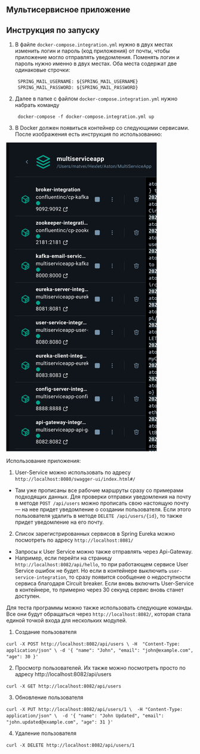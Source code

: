 ## Мультисервисное приложение

## Инструкция по запуску

1. В файле `docker-compose.integration.yml` нужно в двух местах изменить логин и пароль (код приложения)
от почты, чтобы приложение могло отправлять уведомления. Поменять логин и пароль нужно именно в двух местах.
Оба места содержат две одинаковые строчки:

        SPRING_MAIL_USERNAME: ${SPRING_MAIL_USERNAME}
        SPRING_MAIL_PASSWORD: ${SPRING_MAIL_PASSWORD}
2. Далее в папке с файлом `docker-compose.integration.yml` нужно набрать команду 

        docker-compose -f docker-compose.integration.yml up
3. В Docker должен появиться контейнер со следующими сервисами. После изображения есть инструкция по использованию:

![img.png](img.png)

Использование приложения: 

1. User-Service можно использовать по адресу `http://localhost:8080/swagger-ui/index.html#/`
- Там уже прописаны все рабочие маршруты сразу со примерами подходящих данных. Для проверки отправки
уведомления на почту в методе `POST /api/users` можно прописать свою настоящую почту — на нее придет уведомление о 
создании пользователя. Если этого пользователя удалить в методе `DELETE /api/users/{id}`, то также придет
уведомление на его почту.
2. Список зарегистрированных сервисов в Spring Eureka можно посмотреть по адресу `http://localhost:8081/`
- Запросы к User Service можно также отправлять через Api-Gateway. 
- Например, если перейти на страницу `http://localhost:8082/api/hello`, то при работающем сервисе User Service 
ошибок не будет. Но если в контейнере выключить `user-service-integration`, то сразу появится сообщение о
недоступности сервиса благодаря Circuit breaker. Если вновь включить User-Service в контейнере, то примерно
через 30 секунд сервис вновь станет доступен.

Для теста программы можно также использовать следующие команды. 
Все они будут обращаться через `http://localhost:8082/`, которая стала единой точкой входа для нескольких модулей.

1. Создание пользователя

`curl -X POST http://localhost:8082/api/users \ -H 
"Content-Type: application/json" \ -d '{ "name": "John", "email": "john@example.com", "age": 30 }'`

2. Просмотр пользователей. Их также можно посмотреть просто по адресу http://localhost:8082/api/users

`curl -X GET http://localhost:8082/api/users`

3. Обновление пользователя

`curl -X PUT http://localhost:8082/api/users/1 \ 
-H "Content-Type: application/json" \ 
-d '{ "name": "John Updated", "email": "john.updated@example.com", "age": 31 }'`

4. Удаление пользователя

`curl -X DELETE http://localhost:8082/api/users/1`

